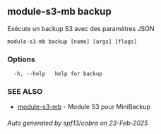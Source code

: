 ## module-s3-mb backup

Exécute un backup S3 avec des paramètres JSON

```
module-s3-mb backup [name] [args] [flags]
```

### Options

```
  -h, --help   help for backup
```

### SEE ALSO

* [module-s3-mb](module-s3-mb.md)	 - Module S3 pour MiniBackup

###### Auto generated by spf13/cobra on 23-Feb-2025
